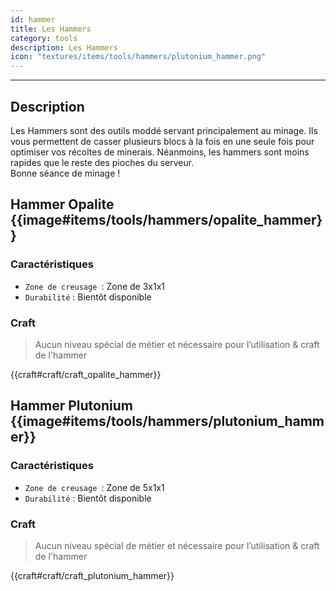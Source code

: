 ```yaml
---
id: hammer
title: Les Hammers
category: tools
description: Les Hammers
icon: "textures/items/tools/hammers/plutonium_hammer.png"
---
```

___
## Description   
Les Hammers sont des outils moddé servant principalement au minage. 
Ils vous permettent de casser plusieurs blocs à la fois en une seule fois pour optimiser vos récoltes de minerais. 
Néanmoins, les hammers sont moins rapides que le reste des pioches du serveur.   
Bonne séance de minage ! 

## Hammer Opalite {{image#items/tools/hammers/opalite_hammer}}

### Caractéristiques

- ``Zone de creusage ``: Zone de 3x1x1
- ``Durabilité`` : Bientôt disponible

### Craft 

> Aucun niveau spécial de métier et nécessaire pour l’utilisation & craft de l'hammer

{{craft#craft/craft_opalite_hammer}} 

## Hammer Plutonium {{image#items/tools/hammers/plutonium_hammer}}

### Caractéristiques

- ``Zone de creusage ``: Zone de 5x1x1 
- ``Durabilité`` : Bientôt disponible

### Craft 

> Aucun niveau spécial de métier et nécessaire pour l’utilisation & craft de l'hammer

{{craft#craft/craft_plutonium_hammer}} 

